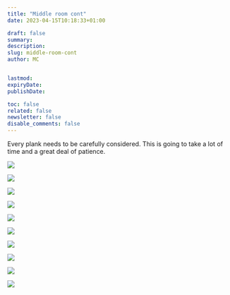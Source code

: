 ```yaml
---
title: "Middle room cont"
date: 2023-04-15T10:18:33+01:00

draft: false
summary:
description:
slug: middle-room-cont
author: MC


lastmod:
expiryDate:
publishDate:

toc: false
related: false
newsletter: false
disable_comments: false
---
```

Every plank needs to be carefully considered. This is going to take a lot of time and a great deal of patience.


![](/images/9928.jpeg)

![](/images/9929.jpeg)

![](/images/9930.jpeg)

![](/images/9931.jpeg)

![](/images/9932.jpeg)

![](/images/9933.jpeg)

![](/images/9934.jpeg)

![](/images/9935.jpeg)

![](/images/9936.jpeg)


![](/images/9937.jpeg)




